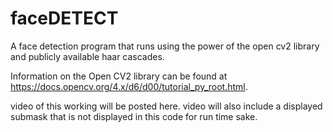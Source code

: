 # faceDETECT
A face detection program that runs using the power of the open cv2 library and publicly available haar cascades.

Information on the Open CV2 library can be found at https://docs.opencv.org/4.x/d6/d00/tutorial_py_root.html.

video of this working will be posted here. video will also include a displayed submask that is not displayed in this code for run time sake. 
